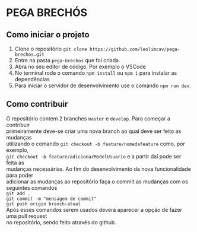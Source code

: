 # PEGA BRECHÓS

## Como iniciar o projeto
1. Clone o repositório `git clone https://github.com/leolimcav/pega-brechos.git`
2. Entre na pasta `pega-brechos` que foi criada.
3. Abra no seu editor de código. Por exemplo o VSCode
4. No terminal rode o comando `npm install` ou `npm i` para instalar as dependências
5. Para iniciar o servidor de desenvolvimento use o comando `npm run dev`.

## Como contribuir
O repositório contem 2 branches `master` e `develop`. Para começar a contribuir  
primeiramente deve-se criar uma nova branch ao qual deve ser feito as mudanças  
utilizando o comando `git checkout -b feature/nomedafeature` como, por exemplo,  
`git checkout -b feature/adicionarModelUsuario` e a partir daí pode ser feita as  
mudanças necessárias. Ao fim do desenvolvimento da nova funcionalidade para poder  
adicionar as mudanças ao repositório faça o commit as mudanças com os seguintes comandos  
```git add .```  
```git commit -m "mensagem de commit"```  
```git push origin branch-atual```  
Após esses comandos serem usados deverá aparecer a opção de fazer uma pull request  
no repositório, sendo feito através do github.